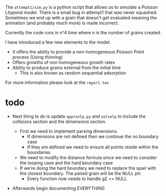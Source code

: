 The `attempt1/sim.py` is a python script that allows us to simulate a Poisson Lilypond model.
There is a small bug in attempt1 that was never squashed. Sometimes we end up with a grain that
doesn't get evaluated meaning the animation (and probably much more) is made incorrect.

Currently the code runs in n^4 time where n is the number of grains created.

I have introduced a few new elements to the model.
* It offers the ability to provide a non-homogeneous Poisson Point process (Using thinning)
* Offers growths of non homogeneous growth rates
* Ability to produce grains external from the initial time
  * This is also known as random sequential adsorption

For more information please look at the `report.tex`

# todo
* Next thing to do is update `approxlp.py` and `solvelp` to include the collisions
section and the dimensions section.
  * First we need to implement parsing dimensions.
    * If dimensions are not defined then we continue the no boundary case
    * If they are defined we need to ensure all points reside within the boundaries
  * We need to modify the distance formula since we need to consider
  the looping case and the hard boundary case
  * If we're doing the hard boundary we need to replace the spair with
  the closest boundary. The paired grain will be the NULL ptr.
    * Every function now needs to handle g2 == NULL

* Afterwards begin documenting EVERYTHING
